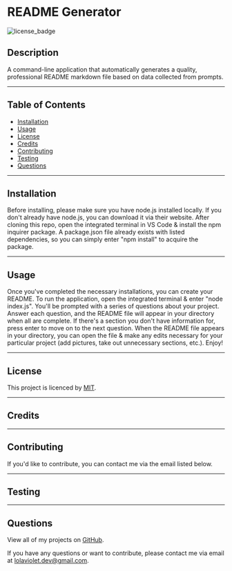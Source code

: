 # README Generator
![license_badge](https://img.shields.io/badge/license-MIT-blueviolet)


## Description
A command-line application that automatically generates a quality, professional README markdown file based on data collected from prompts.

---

## Table of Contents
* [Installation](#installation)
* [Usage](#usage)
* [License](#license)
* [Credits](#credits)
* [Contributing](#contributing)
* [Testing](#testing)
* [Questions](#questions)

---

## Installation 
Before installing, please make sure you have node.js installed locally. If you don't already have node.js, you can download it via their website. After cloning this repo, open the integrated terminal in VS Code & install the npm inquirer package. A package.json file already exists with listed dependencies, so you can simply enter "npm install" to acquire the package.

---

## Usage
Once you've completed the necessary installations, you can create your README. To run the application, open the integrated terminal & enter "node index.js". You'll be prompted with a series of questions about your project. Answer each question, and the README file will appear in your directory when all are complete. If there's a section you don't have information for, press enter to move on to the next question. When the README file appears in your directory, you can open the file & make any edits necessary for your particular project (add pictures, take out unnecessary sections, etc.). Enjoy!

---

## License
This project is licenced by [MIT](https://choosealicense.com/licenses/mit/).

---

## Credits


---

## Contributing
If you'd like to contribute, you can contact me via the email listed below.

---

## Testing


---

## Questions
View all of my projects on [GitHub](https://github.com/lola-violet).

If you have any questions or want to contribute, please contact me via email at [lolaviolet.dev@gmail.com](mailto:lolaviolet.dev@gmail.com).